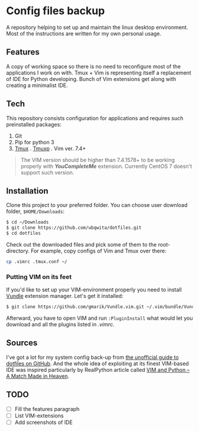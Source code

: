 # Config files backup
A repository helping to set up and maintain the linux desktop environment. Most of the instructions are written for my own personal usage.
## Features
A copy of working space so there is no need to reconfigure most of the applications I work on with.
Tmux + Vim is representing itself a replacement of IDE for Python developing.
Bunch of Vim extensions get along with creating a minimalist IDE.
## Tech
This repository consists configuration for  applications and requires such preinstalled packages:
 1. Git
 2. Pip for python 3
 3. [Tmux](https://github.com/tmux/tmux/wiki)
 . [Tmuxp](https://tmuxp.git-pull.com/en/latest/)
 . Vim ver. 7.4+
 > The VIM version should be higher than 7.4.1578+ to be working properly with ***YouCompleteMe*** extension. Currently CentOS 7 doesn't support such version.
## Installation
Clone this project to your preferred folder. You can choose user download folder, `$HOME/Downloads`:
```bash
$ cd ~/Downloads
$ git clone https://github.com/ubqwita/dotfiles.git
$ cd dotfiles
```
Check out the downloaded files and pick some of them to the root-directory. For example, copy configs of Vim and Tmux over there:
```bash
cp .vimrc .tmux.conf ~/
```
### Putting VIM on its feet
If you'd like to set up your VIM-environment properly you need to install [Vundle](https://github.com/gmarik/Vundle.vim) extension manager. Let's get it installed:
```bash
$ git clone https://github.com/gmarik/Vundle.vim.git ~/.vim/bundle/Vundle.vim
```
Afterward, you have to open VIM and run `:PluginInstall` what would let you download and  all the plugins listed in *.vimrc*.
## Sources
I've got a lot for my system config back-up from [the unofficial guide to dotfiles on GitHub](https://dotfiles.github.io/). And the whole idea of exploiting at its finest VIM-based IDE was inspired particularly by RealPython article called [VIM and Python – A Match Made in Heaven](https://realpython.com/vim-and-python-a-match-made-in-heaven/).
## TODO
- [ ] Fill the features paragraph
- [ ] List VIM-extensions
- [ ] Add screenshots of IDE
<!--stackedit_data:
eyJoaXN0b3J5IjpbMTg0NjQ0MTc5Niw3NDMzMDIwNTYsMTA0MD
U4NzU5Nl19
-->